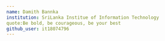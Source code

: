 ```yaml
---
name: Damith Bannka
institution: SriLanka Institue of Information Technology
quote:Be bold, be courageous, be your best
github_user: it18074796
---
```

